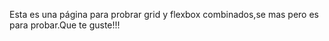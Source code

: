 Esta es una página para probrar grid y flexbox combinados,se mas pero es para probar.Que te guste!!!
